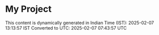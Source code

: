 # My Project

This content is dynamically generated in Indian Time (IST): 2025-02-07 13:13:57 IST
Converted to UTC: 2025-02-07 07:43:57 UTC

